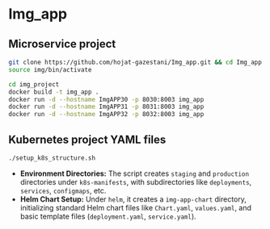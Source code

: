 # Img_app
## Microservice project

```bash
git clone https://github.com/hojat-gazestani/Img_app.git && cd Img_app
source img/bin/activate

cd img_project
docker build -t img_app .
docker run -d --hostname ImgAPP30 -p 8030:8003 img_app
docker run -d --hostname ImgAPP31 -p 8031:8003 img_app
docker run -d --hostname ImgAPP32 -p 8032:8003 img_app
```

## Kubernetes project YAML files

```sh
./setup_k8s_structure.sh
```

- **Environment Directories:** The script creates `staging` and `production` directories under `k8s-manifests`, with subdirectories like `deployments`, `services`, `configmaps`, etc.
- **Helm Chart Setup:** Under `helm`, it creates a `img-app-chart` directory, initializing standard Helm chart files like `Chart.yaml`, `values.yaml`, and basic template files (`deployment.yaml`, `service.yaml`).